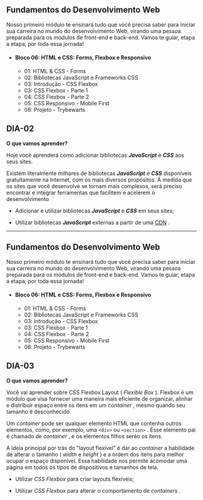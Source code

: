 ## Fundamentos do Desenvolvimento Web

Nosso primeiro módulo te ensinará tudo que você precisa saber para iniciar sua carreira no mundo do desenvolvimento Web, virando uma pessoa preparada para os módulos de front-end e back-end. Vamos te guiar, etapa a etapa, por toda essa jornada!

 - #### Bloco 06: HTML e CSS: Forms, Flexbox e Responsivo

	 - 01: HTML & CSS - Forms
	 - 02: Bibliotecas JavaScript e Frameworks CSS
	 - 03: Introdução - CSS Flexbox
	 - 03: CSS Flexbox - Parte 1
	 - 04: CSS Flexbox - Parte 2
	 - 05: CSS Responsivo - Mobile First
	 - 06: Projeto - Trybewarts
## DIA-02

**O que vamos aprender?**

Hoje você aprenderá como adicionar bibliotecas  **_JavaScript_** e  **_CSS_** aos seus sites.

Existem literalmente milhares de bibliotecas  **_JavaScript_** e  **_CSS_** disponíveis gratuitamente na Internet, com os mais diversos propósitos. À medida que os sites que você desenvolve se tornam mais complexos, será preciso encontrar e integrar ferramentas que facilitem e acelerem o desenvolvimento

-   Adicionar e utilizar bibliotecas  **_JavaScript_** e  **_CSS_** em seus sites;
    
-   Utilizar bibliotecas  **_JavaScript_** externas a partir de uma  [CDN](https://www.gocache.com.br/cdn/) .
    

----------
    

## Fundamentos do Desenvolvimento Web

Nosso primeiro módulo te ensinará tudo que você precisa saber para iniciar sua carreira no mundo do desenvolvimento Web, virando uma pessoa preparada para os módulos de front-end e back-end. Vamos te guiar, etapa a etapa, por toda essa jornada!

 - #### Bloco 06: HTML e CSS: Forms, Flexbox e Responsivo

	 - 01: HTML & CSS - Forms
	 - 02: Bibliotecas JavaScript e Frameworks CSS
	 - 03: Introdução - CSS Flexbox
	 - 03: CSS Flexbox - Parte 1
	 - 04: CSS Flexbox - Parte 2
	 - 05: CSS Responsivo - Mobile First
	 - 06: Projeto - Trybewarts
## DIA-03

**O que vamos aprender?**


Você vai aprender sobre CSS Flexbox Layout (  _Flexible Box_ ). Flexbox é um módulo que visa fornecer uma maneira mais eficiente de organizar, alinhar e distribuir espaço entre os itens em um  _container_ , mesmo quando seu tamanho é desconhecido.

Um  _container_ pode ser qualquer elemento HTML que contenha outros elementos, como, por exemplo, uma  `<div>`  ou  `<section>`  . Esse elemento pai é chamado de  _container_ , e os elementos filhos serão os itens.

A ideia principal por trás do "layout flexível" é dar ao  _container_ a habilidade de alterar o tamanho (  _width_ e  _height_ ) e a ordem dos itens para melhor ocupar o espaço disponível. Essa habilidade nos permite acomodar uma página em todos os tipos de dispositivos e tamanhos de tela.

-   Utilizar  _CSS Flexbox_ para criar layouts flexíveis;
    
-   Utilizar  _CSS Flexbox_ para alterar o comportamento de  _containers_ .

